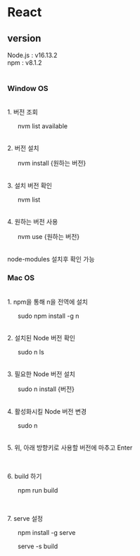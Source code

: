 # React
<h2>version</h2>

<div>Node.js : v16.13.2</div>
<div>npm : v8.1.2</div><br>

<h3>Window OS</h3><br>

<th>1. 버전 조회
 <ol>nvm list available</ol>
 </th><br>
 
<th>2. 버전 설치
 <ol>nvm install {원하는 버전}</ol>
</th><br>
<th>3. 설치 버전 확인
 <ol>nvm list</ol>
</th><br>
<th>4. 원하는 버전 사용
 <ol>nvm use {원하는 버전}</ol>
</th><br>

<th>
 node-modules 설치후 확인 가능
</th><br>

<h3>Mac OS</h3><br>

<th>1. npm을 통해 n을 전역에 설치
 <ol>sudo npm install -g n</ol>
</th><br>

<th>2. 설치된 Node 버전 확인
 <ol>sudo n ls</ol>
</th><br>

<th>3. 필요한 Node 버전 설치
 <ol>sudo n install {버전}</ol>
</th><br>

<th>4. 활성화시킬 Node 버전 변경
 <ol>sudo n</ol>
</th><br>

<th>5. 위, 아래 방향키로 사용할 버전에 마추고 Enter
 <ol></ol>
</th><br>

<ht>6. build 하기
 <ol>npm run build</ol>
</th><br>

<ht>7. serve 설정
 <ol>npm install -g serve</ol>
 <ol>serve -s build</ol>
</th><br>

